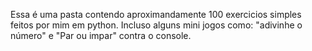 Essa é uma pasta contendo aproximandamente 100 exercicios simples feitos por mim em python.
Incluso alguns mini jogos como: "adivinhe o número" e "Par ou impar" contra o console.
